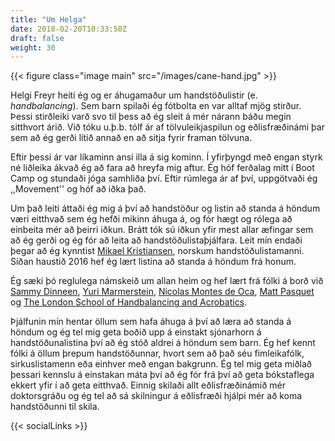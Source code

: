 ```yaml
---
title: "Um Helga"
date: 2018-02-20T10:33:50Z
draft: false
weight: 30
---
```


{{< figure class="image main" src="/images/cane-hand.jpg" >}}

Helgi Freyr heiti ég og er áhugamaður um handstöðulistir (e. *handbalancing*).
Sem barn spilaði ég fótbolta en var alltaf mjög stirður.
Þessi stirðleiki varð svo til þess að ég sleit á mér nárann báðu megin sitthvort árið.
Við tóku u.þ.b. tólf ár af tölvuleikjaspilun og eðlisfræðinámi þar sem að ég gerði lítið annað en að sitja fyrir framan tölvuna.

Eftir þessi ár var líkaminn ansi illa á sig kominn.
Í yfirþyngd með engan styrk né liðleika ákvað ég að fara að hreyfa mig aftur.
Ég hóf ferðalag mitt í Boot Camp og stundaði jóga samhliða því.
Eftir rúmlega ár af því, uppgötvaði ég ,,Movement'' og hóf að iðka það.

Um það leiti áttaði ég mig á því að handstöður og listin að standa á höndum væri eitthvað sem ég hefði mikinn áhuga á, og fór hægt og rólega að einbeita mér að þeirri iðkun.
Brátt tók sú iðkun yfir mest allar æfingar sem að ég gerði og ég fór að leita að handstöðulistaþjálfara.
Leit mín endaði þegar að ég kynntist [Mikael Kristiansen](http://www.mikaelbalancing.com), norskum handstöðulistamanni.
Síðan haustið 2016 hef ég lært listina að standa á höndum frá honum.

Ég sæki þó reglulega námskeið um allan heim og hef lært frá fólki á borð við [Sammy Dinneen](http://www.sammydinneen.com/), [Yuri Marmerstein](http://www.yuri-mar.com/), [Nicolas Montes de Oca](https://www.facebook.com/Nicolas-Montes-de-oca-Handbalancer-228429954179079/), [Matt Pasquet](http://mattpasquet.com/) og [The London School of Handbalancing and Acrobatics](https://www.facebook.com/The-London-School-of-Hand-Balancing-and-Acrobatics-164165417013330/).

Þjálfunin mín hentar öllum sem hafa áhuga á því að læra að standa á höndum og ég tel mig geta boðið upp á einstakt sjónarhorn á handstöðunalistina því að ég stóð aldrei á höndum sem barn.
Ég hef kennt fólki á öllum þrepum handstöðunnar, hvort sem að það séu fimleikafólk, sirkuslistamenn eða einhver með engan bakgrunn.
Ég tel mig geta miðlað þessari kennslu á einstakan máta því að ég fór frá því að geta bókstaflega ekkert yfir í að geta eitthvað.
Einnig skilaði allt eðlisfræðinámið mér doktorsgráðu og ég tel að sá skilningur á eðlisfræði hjálpi mér að koma handstöðunni til skila.

{{< socialLinks >}}